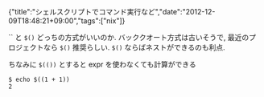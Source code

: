 {"title":"シェルスクリプトでコマンド実行など","date":"2012-12-09T18:48:21+09:00","tags":["nix"]}

`` と `$()` どっちの方式がいいのか. バッククオート方式は古いそうで, 最近のプロジェクトなら `$()` 推奨らしい. `$()` ならばネストができるのも利点.

ちなみに `$(())` とすると expr を使わなくても計算ができる

    $ echo $((1 + 1))
    2
